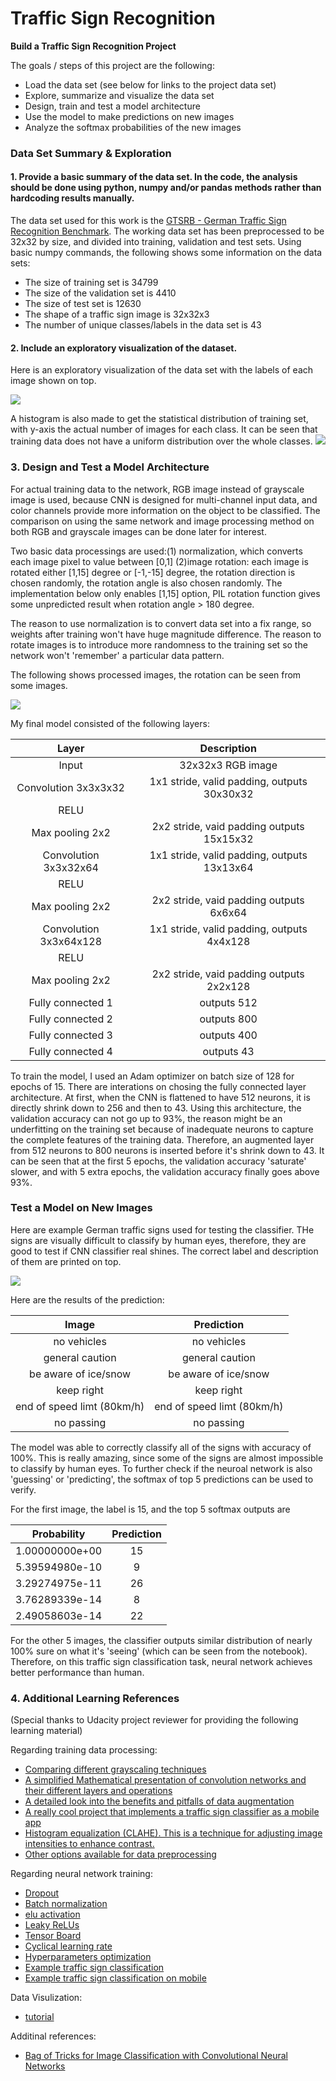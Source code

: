 # **Traffic Sign Recognition** 


**Build a Traffic Sign Recognition Project**

The goals / steps of this project are the following:
* Load the data set (see below for links to the project data set)
* Explore, summarize and visualize the data set
* Design, train and test a model architecture
* Use the model to make predictions on new images
* Analyze the softmax probabilities of the new images

### Data Set Summary & Exploration

#### 1. Provide a basic summary of the data set. In the code, the analysis should be done using python, numpy and/or pandas methods rather than hardcoding results manually.

The data set used for this work is the [GTSRB - German Traffic Sign Recognition Benchmark](http://benchmark.ini.rub.de/?section=gtsrb&subsection=dataset). The working data set has been preprocessed to be 32x32 by size, and divided into training, validation and test sets. Using basic numpy commands, the following shows some information on the data sets:

* The size of training set is 34799
* The size of the validation set is 4410
* The size of test set is 12630
* The shape of a traffic sign image is 32x32x3
* The number of unique classes/labels in the data set is 43

#### 2. Include an exploratory visualization of the dataset.

Here is an exploratory visualization of the data set with the labels of each image shown on top. 

![](image/1.png)

A histogram is also made to get the statistical distribution of training set, with y-axis the actual number of images for each class. It can be seen that training data does not have a uniform distribution over the whole classes.
![](image/2.png)

### 3. Design and Test a Model Architecture

For actual training data to the network, RGB image instead of grayscale image is used, because CNN is designed for multi-channel input data, and color channels provide more information on the object to be classified. The comparison on using the same network and image processing method on both RGB and grayscale images can be done later for interest.

Two basic data processings are used:(1) normalization, which converts each image pixel to value between [0,1] (2)image rotation: each image is rotated either [1,15] degree or [-1,-15] degree, the rotation direction is chosen randomly, the rotation angle is also chosen randomly. The implementation below only enables [1,15] option, PIL rotation function gives some unpredicted result when rotation angle > 180 degree.

The reason to use normalization is to convert data set into a fix range, so weights after training won't have huge magnitude difference. The reason to rotate images is to introduce more randomness to the training set so the network won't 'remember' a particular data pattern. 

The following shows processed images, the rotation can be seen from some images.

![](image/3.png)

My final model consisted of the following layers:

| Layer         		|     Description	        					| 
|:---------------------:|:---------------------------------------------:| 
| Input         		| 32x32x3 RGB image   							| 
| Convolution 3x3x3x32     	| 1x1 stride, valid padding, outputs 30x30x32 	|
| RELU					|												|
| Max pooling	 2x2     	| 2x2 stride, vaid padding outputs 15x15x32 				|
| Convolution 3x3x32x64    |  1x1 stride, valid padding, outputs 13x13x64		|
| RELU					|												|
| Max pooling	 2x2     	| 2x2 stride, vaid padding outputs 6x6x64 |
| Convolution 3x3x64x128    |  1x1 stride, valid padding, outputs 4x4x128		|
| RELU					|												|
| Max pooling	 2x2     	| 2x2 stride, vaid padding outputs 2x2x128 |
| Fully connected	1	| outputs 512        									|
| Fully connected	2	| outputs 800       									|
| Fully connected	3	| outputs 400       									|
| Fully connected	4	| outputs 43       									|

To train the model, I used an Adam optimizer on batch size of 128 for epochs of 15. There are interations on chosing the fully connected layer architecture. At first, when the CNN is flattened to have 512 neurons, it is directly shrink down to 256 and then to 43. Using this architecture, the validation accuracy can not go up to 93%, the reason might be an underfitting on the training set because of inadequate neurons to capture the complete features of the training data. Therefore, an augmented layer from 512 neurons to 800 neurons is inserted before it's shrink down to 43. It can be seen that at the first 5 epochs, the validation accuracy 'saturate' slower, and with 5 extra epochs, the validation accuracy finally goes above 93%.


### Test a Model on New Images

Here are example German traffic signs used for testing the classifier. THe signs are visually difficult to classify by human eyes, therefore, they are good to test if CNN classifier real shines. The correct label and description of them are printed on top.

![](image/4.png)


Here are the results of the prediction:

| Image			        |     Prediction	        					| 
|:---------------------:|:---------------------------------------------:| 
| no vehicles     		| no vehicles  | 
| general caution    			| general caution 		|
| be aware of ice/snow					| be aware of ice/snow			|
| keep right      		| keep right		|
| end of speed limt (80km/h)			| end of speed limt (80km/h)   |
| no passing | no passing |


The model was able to correctly classify all of the signs with accuracy of 100%. This is really amazing, since some of the signs are almost impossible to classify by human eyes. To further check if the neuroal network is also 'guessing' or 'predicting', the softmax of top 5 predictions can be used to verify. 

For the first image, the label is 15, and the top 5 softmax outputs are

| Probability         	|     Prediction	        					| 
|:---------------------:|:---------------------------------------------:| 
| 1.00000000e+00        			|15   									| 
| 5.39594980e-10    				| 9										|
| 3.29274975e-11					| 26										|
| 3.76289339e-14	      			| 8				 				|
| 2.49058603e-14			    | 22     							|


For the other 5 images, the classifier outputs similar distribution of nearly 100% sure on what it's 'seeing' (which can be seen from the notebook). Therefore, on this traffic sign classification task, neural network achieves better performance than human.

### 4. Additional Learning References
(Special thanks to Udacity project reviewer for providing the following learning material)

Regarding training data processing:
* [Comparing different grayscaling techniques](https://journals.plos.org/plosone/article?id=10.1371/journal.pone.0029740)
* [A simplified Mathematical presentation of convolution networks and their different layers and operations](https://arxiv.org/pdf/1603.07285.pdf)
* [A detailed look into the benefits and pitfalls of data augmentation](https://arxiv.org/pdf/1609.08764.pdf)
* [A really cool project that implements a traffic sign classifier as a mobile app](https://github.com/OluwoleOyetoke/Accelerated-Android-Vision)
* [Histogram equalization (CLAHE). This is a technique for adjusting image intensities to enhance contrast.](https://docs.opencv.org/3.1.0/d5/daf/tutorial_py_histogram_equalization.html)
* [Other options available for data preprocessing](http://cs231n.github.io/neural-networks-2/#datapre)

Regarding neural network training:
* [Dropout](https://pgaleone.eu/deep-learning/regularization/2017/01/10/anaysis-of-dropout/)
* [Batch normalization](http://cs231n.github.io/neural-networks-2/#batchnorm)
* [elu activation](https://arxiv.org/abs/1511.07289)
* [Leaky ReLUs](https://datascience.stackexchange.com/questions/5706/what-is-the-dying-relu-problem-in-neural-networks?utm_medium=organic&utm_source=google_rich_qa&utm_campaign=google_rich_qa)
* [Tensor Board](https://www.tensorflow.org/guide/graph_viz)
* [Cyclical learning rate](https://arxiv.org/abs/1506.01186)
* [Hyperparameters optimization](http://cs231n.github.io/neural-networks-3/#hyper)
* [Example traffic sign classification](https://medium.freecodecamp.org/recognizing-traffic-lights-with-deep-learning-23dae23287cc)
* [Example traffic sign classification on mobile](https://proandroiddev.com/mobile-intelligence-traffic-signs-classification-with-retrained-mobilenet-model-71b698d08ba0)

Data Visulization:
* [tutorial](https://medium.com/@awjuliani/visualizing-neural-network-layer-activation-tensorflow-tutorial-d45f8bf7bbc4)

Additinal references:
* [Bag of Tricks for Image Classification with Convolutional Neural Networks](https://arxiv.org/pdf/1812.01187.pdf)
